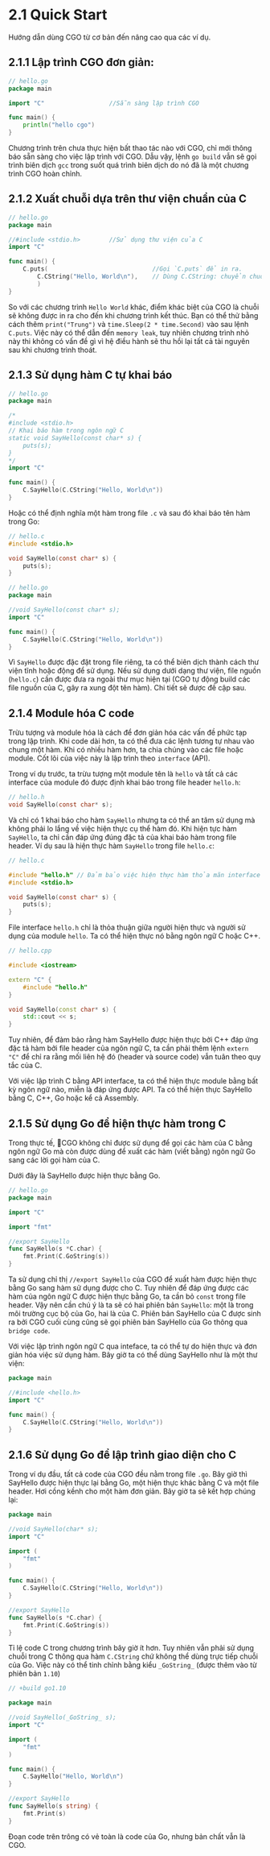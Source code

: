 2.1 Quick Start
===

Hướng dẫn dùng CGO từ cơ bản đến nâng cao qua các ví dụ.

2.1.1 Lập trình CGO đơn giản:
---

```go
// hello.go
package main

import "C"                  //Sẵn sàng lập trình CGO 

func main() {
    println("hello cgo")
}
```

Chương trình trên chưa thực hiện bất thao tác nào với CGO, chỉ mới thông báo sẵn sàng cho việc lập trình với CGO. Dẫu vậy, lệnh `go build` vẫn sẽ gọi trình biên dịch `gcc` trong suốt quá trình biên dịch do nó đã là một chương trình CGO hoàn chỉnh.

2.1.2 Xuất chuỗi dựa trên thư viện chuẩn của C
---

```go
// hello.go
package main

//#include <stdio.h>        //Sử dụng thư viện của C
import "C"

func main() {
    C.puts(                             //Gọi `C.puts` để in ra.
        C.CString("Hello, World\n"),    // Dùng C.CString: chuyển chuỗi của Go sang chuỗi của C
        )  
}
```

So với các chương trình `Hello World` khác, điểm khác biệt của CGO là chuỗi sẽ không được in ra cho đến khi chương trình kết thúc. Bạn có thể thử bằng cách thêm `print("Trung")` và `time.Sleep(2 * time.Second)` vào sau lệnh `C.puts`. Việc này có thể dẫn đến `memory leak`, tuy nhiên chương trình nhỏ này thi không có vấn đề gì vì hệ điều hành sẽ thu hồi lại tất cả tài nguyên sau khi chương trình thoát.

2.1.3 Sử dụng hàm C tự khai báo
---
```go
// hello.go
package main

/*
#include <stdio.h>
// Khai báo hàm trong ngôn ngữ C
static void SayHello(const char* s) {
    puts(s);
}
*/
import "C"

func main() {
    C.SayHello(C.CString("Hello, World\n"))
}
```

Hoặc có thể định nghĩa một hàm trong file `.c` và sau đó khai báo tên hàm trong Go:

```C
// hello.c
#include <stdio.h>

void SayHello(const char* s) {
    puts(s);
}
```

```Go
// hello.go
package main

//void SayHello(const char* s);
import "C"

func main() {
    C.SayHello(C.CString("Hello, World\n"))
}
```

Vì `SayHello` được đặc đặt trong file riêng, ta có thể biên dịch thành cách thư viện tĩnh hoặc động để sử dụng. Nếu sử dụng dưới dạng thư viện, file nguồn (`hello.c`) cần được đưa ra ngoài thư mục hiện tại (CGO tự động build các file nguồn của C, gây ra xung đột tên hàm). Chi tiết sẽ được đề cập sau.

2.1.4 Module hóa C code
---

Trừu tượng và module hóa là cách để đơn giản hóa các vấn đề phức tạp trong lập trình. Khi code dài hơn, ta có thể đưa các lệnh tương tự nhau vào chung một hàm. Khi có nhiều hàm hơn, ta chia chúng vào các file hoặc module. Cốt lõi của việc này là lập trình theo `interface` (API).

Trong ví dụ trước, ta trừu tượng một module tên là `hello` và tất cả các interface của module đó được định khai báo trong file header `hello.h`:
```h
// hello.h
void SayHello(const char* s);
```
Và chỉ có 1 khai báo cho hàm `SayHello` nhưng ta có thể an tâm sử dụng mà không phải lo lắng về việc hiện thực cụ thể  hàm đó. Khi hiện tực hàm `SayHello`, ta chỉ cần đáp ứng đúng đặc tả của khai báo hàm trong file header. Ví dụ sau là hiện thực hàm `SayHello` trong file `hello.c`:
```c
// hello.c

#include "hello.h" // Đảm bảo việc hiện thực hàm thỏa mãn interface của module. 
#include <stdio.h>

void SayHello(const char* s) {
    puts(s);
}
```

File interface `hello.h` chỉ là thỏa thuận giữa người hiện thực và người sử dụng của module `hello`. Ta có thể hiện thực nó bằng ngôn ngữ C hoặc C++.
```cpp
// hello.cpp

#include <iostream>

extern "C" {
    #include "hello.h"
}

void SayHello(const char* s) {
    std::cout << s;
}
```

Tuy nhiên, để đảm bảo rằng hàm SayHello được hiện thực bởi C++ đáp ứng đặc tả hàm bởi file header của ngôn ngữ C, ta cần phải thêm lệnh `extern "C"` để chỉ ra rằng mối liên hệ đó (header và source code) vẫn tuân theo quy tắc của C. 

Với việc lập trình C bằng API interface, ta có thể hiện thực module bằng bất kỳ ngôn ngữ nào, miễn là đáp ứng được API. Ta có thể hiện thực SayHello bằng C, C++, Go hoặc kể cả Assembly. 

2.1.5 Sử dụng Go để hiện thực hàm trong C
---

Trong thực tế, CGO không chỉ được sử dụng để gọi các hàm của C bằng ngôn ngữ Go mà còn được dùng để xuất các hàm (viết bằng) ngôn ngữ Go sang các lời gọi hàm của C.

Dưới đây là SayHello được hiện thực bằng Go.

```go
// hello.go
package main

import "C"

import "fmt"

//export SayHello
func SayHello(s *C.char) {
    fmt.Print(C.GoString(s))
}
```

Ta sử dụng chỉ thị `//export SayHello` của CGO để xuất hàm được hiện thực bằng Go sang hàm sử dụng được cho C. Tuy nhiên để đáp ứng được các hàm của ngôn ngữ C được hiện thực bằng Go, ta cần bỏ `const` trong file header. Vậy nên cần chú ý là ta sẽ có hai phiên bản `SayHello`: một là trong môi trường cục bộ của Go, hai là của C. Phiên bản SayHello của C được sinh ra bởi CGO cuối cùng cũng sẽ gọi phiên bản SayHello của Go thông qua `bridge code`.

Với việc lập trình ngôn ngữ C qua inteface, ta có thể tự do hiện thực và đơn giản hóa việc sử dụng hàm. Bây giờ ta có thể dùng SayHello như là một thư viện:

```go
package main

//#include <hello.h>
import "C"

func main() {
    C.SayHello(C.CString("Hello, World\n"))
}
```

2.1.6 Sử dụng Go để lập trình giao diện cho C
---

Trong ví dụ đầu, tất cả code của CGO đều nằm trong file `.go`. Bây giờ  thì SayHello được hiện thực lại bằng Go, một hiện thực khác bằng C và một file header. Hơi cồng kềnh cho một hàm đơn giản. Bây giờ ta sẽ kết hợp chúng lại:
```go
package main

//void SayHello(char* s);
import "C"

import (
    "fmt"
)

func main() {
    C.SayHello(C.CString("Hello, World\n"))
}

//export SayHello
func SayHello(s *C.char) {
    fmt.Print(C.GoString(s))
}
```

Tỉ lệ code C trong chương trình bây giờ ít hơn. Tuy nhiên vẫn phải sử dụng chuỗi trong C thông qua hàm `C.CString` chứ không thể dùng trực tiếp chuỗi của Go. Việc này có thể tinh chỉnh bằng kiểu `_GoString_` (được thêm vào từ phiên bản `1.10`)

```go
// +build go1.10

package main

//void SayHello(_GoString_ s);
import "C"

import (
    "fmt"
)

func main() {
    C.SayHello("Hello, World\n")
}

//export SayHello
func SayHello(s string) {
    fmt.Print(s)
}
```

Đoạn code trên trông có vẻ toàn là code của Go, nhưng bản chất vẫn là CGO.